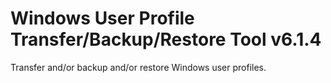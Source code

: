 # Windows User Profile Transfer/Backup/Restore Tool v6.1.4
Transfer and/or backup and/or restore Windows user profiles.
